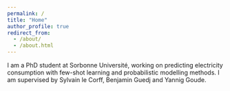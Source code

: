 ```yaml
---
permalink: /
title: "Home"
author_profile: true
redirect_from: 
  - /about/
  - /about.html
---
```


 I am a PhD student at Sorbonne Université, working on predicting electricity consumption with few-shot learning and probabilistic modelling methods. I am supervised by Sylvain le Corff, Benjamin Guedj and Yannig Goude.

